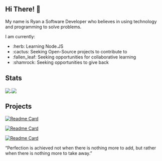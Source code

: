 ## Hi There! :wave:

My name is Ryan a Software Developer who believes in using technology and programming to solve problems.  

I am currently:

<ul>
  <li>:herb: Learning Node.JS</li>
  <li>:cactus: Seeking Open-Source projects to contribute to</li>
  <li>:fallen_leaf: Seeking opportunities for collaborative learning</li>
   <li>:shamrock: Seeking opportunities to give back</li>
</ul>

## Stats
<a href="https://github.com/fikradev/github-readme-stats">
  <img align="center" src="https://github-readme-stats.vercel.app/api?username=fikradev&repo=github-readme-stats" />
</a>
<a href="https://github.com/fikradev/github-readme-stats">
  <img align="center" src="https://github-readme-stats.vercel.app/api/top-langs/?username=fikradev&layout=compact" />
</a>

## Projects

[![Readme Card](https://github-readme-stats.vercel.app/api/pin/?username=fikradev&repo=fx-guru)](https://github.com/fikradev/github-readme-stats)


[![Readme Card](https://github-readme-stats.vercel.app/api/pin/?username=fikradev&repo=Tax-Calculator)](https://github.com/fikradev/github-readme-stats)

[![Readme Card](https://github-readme-stats.vercel.app/api/pin/?username=fikradev&repo=Jamaica-60-Countdown-Clock)](https://github.com/fikradev/github-readme-stats)










“Perfection is achieved not when there is nothing more to add, but rather when there is nothing more to take away.”

